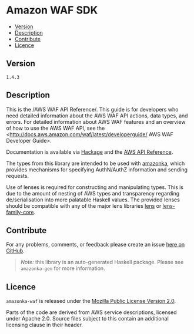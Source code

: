 # Amazon WAF SDK

* [Version](#version)
* [Description](#description)
* [Contribute](#contribute)
* [Licence](#licence)


## Version

`1.4.3`


## Description

This is the /AWS WAF API Reference/. This guide is for developers who need detailed information about the AWS WAF API actions, data types, and errors. For detailed information about AWS WAF features and an overview of how to use the AWS WAF API, see the <http://docs.aws.amazon.com/waf/latest/developerguide/ AWS WAF Developer Guide>.

Documentation is available via [Hackage](http://hackage.haskell.org/package/amazonka-waf)
and the [AWS API Reference](https://aws.amazon.com/documentation/).

The types from this library are intended to be used with [amazonka](http://hackage.haskell.org/package/amazonka),
which provides mechanisms for specifying AuthN/AuthZ information and sending requests.

Use of lenses is required for constructing and manipulating types.
This is due to the amount of nesting of AWS types and transparency regarding
de/serialisation into more palatable Haskell values.
The provided lenses should be compatible with any of the major lens libraries
[lens](http://hackage.haskell.org/package/lens) or [lens-family-core](http://hackage.haskell.org/package/lens-family-core).

## Contribute

For any problems, comments, or feedback please create an issue [here on GitHub](https://github.com/brendanhay/amazonka/issues).

> _Note:_ this library is an auto-generated Haskell package. Please see `amazonka-gen` for more information.


## Licence

`amazonka-waf` is released under the [Mozilla Public License Version 2.0](http://www.mozilla.org/MPL/).

Parts of the code are derived from AWS service descriptions, licensed under Apache 2.0.
Source files subject to this contain an additional licensing clause in their header.
